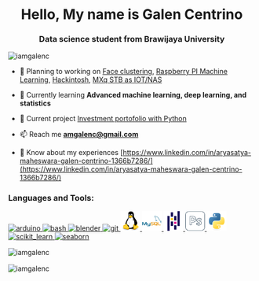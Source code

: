 <h1 align="center">Hello, My name is Galen Centrino</h1>
<h3 align="center">Data science student from Brawijaya University</h3>

<p align="left"> <img src="https://komarev.com/ghpvc/?username=iamgalenc&label=Profile%20views&color=0e75b6&style=flat-square" alt="iamgalenc" /> </p>

- 🔭 Planning to working on [Face clustering](TBA), [Raspberry PI Machine Learning](TBA), [Hackintosh](TBA), [MXq STB as IOT/NAS](TBA)

- 🌱 Currently learning **Advanced machine learning, deep learning, and statistics**

- 🦺 Current project [Investment portofolio with Python](https://github.com/iamgalenc/investment_portofolio_py)

- 📫 Reach me **amgalenc@gmail.com**

- 📄 Know about my experiences [https://www.linkedin.com/in/aryasatya-maheswara-galen-centrino-1366b7286/](https://www.linkedin.com/in/aryasatya-maheswara-galen-centrino-1366b7286/)


<h3 align="left">Languages and Tools:</h3>
<p align="left"> <a href="https://www.arduino.cc/" target="_blank" rel="noreferrer"> <img src="https://cdn.worldvectorlogo.com/logos/arduino-1.svg" alt="arduino" width="40" height="40"/> </a> <a href="https://www.gnu.org/software/bash/" target="_blank" rel="noreferrer"> <img src="https://www.vectorlogo.zone/logos/gnu_bash/gnu_bash-icon.svg" alt="bash" width="40" height="40"/> </a> <a href="https://www.blender.org/" target="_blank" rel="noreferrer"> <img src="https://download.blender.org/branding/community/blender_community_badge_white.svg" alt="blender" width="40" height="40"/> </a> <a href="https://git-scm.com/" target="_blank" rel="noreferrer"> <img src="https://www.vectorlogo.zone/logos/git-scm/git-scm-icon.svg" alt="git" width="40" height="40"/> </a> <a href="https://www.linux.org/" target="_blank" rel="noreferrer"> <img src="https://raw.githubusercontent.com/devicons/devicon/master/icons/linux/linux-original.svg" alt="linux" width="40" height="40"/> </a> <a href="https://www.mysql.com/" target="_blank" rel="noreferrer"> <img src="https://raw.githubusercontent.com/devicons/devicon/master/icons/mysql/mysql-original-wordmark.svg" alt="mysql" width="40" height="40"/> </a> <a href="https://pandas.pydata.org/" target="_blank" rel="noreferrer"> <img src="https://raw.githubusercontent.com/devicons/devicon/2ae2a900d2f041da66e950e4d48052658d850630/icons/pandas/pandas-original.svg" alt="pandas" width="40" height="40"/> </a> <a href="https://www.photoshop.com/en" target="_blank" rel="noreferrer"> <img src="https://raw.githubusercontent.com/devicons/devicon/master/icons/photoshop/photoshop-line.svg" alt="photoshop" width="40" height="40"/> </a> <a href="https://www.python.org" target="_blank" rel="noreferrer"> <img src="https://raw.githubusercontent.com/devicons/devicon/master/icons/python/python-original.svg" alt="python" width="40" height="40"/> </a> <a href="https://scikit-learn.org/" target="_blank" rel="noreferrer"> <img src="https://upload.wikimedia.org/wikipedia/commons/0/05/Scikit_learn_logo_small.svg" alt="scikit_learn" width="40" height="40"/> </a> <a href="https://seaborn.pydata.org/" target="_blank" rel="noreferrer"> <img src="https://seaborn.pydata.org/_images/logo-mark-lightbg.svg" alt="seaborn" width="40" height="40"/> </a> </p>

<p><img align="center" src="https://github-readme-stats.vercel.app/api/top-langs?username=iamgalenc&show_icons=true&locale=en&layout=compact" alt="iamgalenc" /></p>

<p><img align="center" src="https://github-readme-streak-stats.herokuapp.com/?user=iamgalenc&" alt="iamgalenc" /></p>

